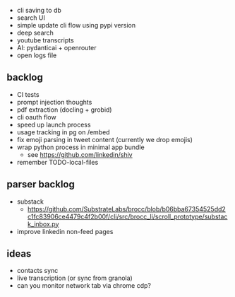 - cli saving to db
- search UI
- simple update cli flow using pypi version
- deep search
- youtube transcripts
- AI: pydanticai + openrouter
- open logs file

## backlog

- CI tests
- prompt injection thoughts
- pdf extraction (docling + grobid)
- cli oauth flow
- speed up launch process
- usage tracking in pg on /embed
- fix emoji parsing in tweet content (currently we drop emojis)
- wrap python process in minimal app bundle
  - see https://github.com/linkedin/shiv
- remember TODO-local-files

## parser backlog

- substack
  - https://github.com/SubstrateLabs/brocc/blob/b06bba67354525dd2c1fc83906ce4479c4f2b00f/cli/src/brocc_li/scroll_prototype/substack_inbox.py
- improve linkedin non-feed pages

## ideas

- contacts sync
- live transcription (or sync from granola)
- can you monitor network tab via chrome cdp?
